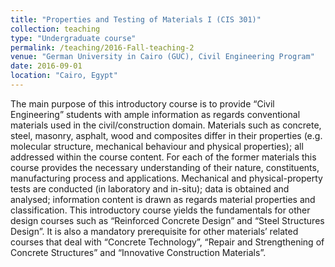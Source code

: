 ```yaml
---
title: "Properties and Testing of Materials I (CIS 301)"
collection: teaching
type: "Undergraduate course"
permalink: /teaching/2016-Fall-teaching-2
venue: "German University in Cairo (GUC), Civil Engineering Program"
date: 2016-09-01
location: "Cairo, Egypt"
---
```



The main purpose of this introductory course is to provide “Civil Engineering” students with ample information as regards conventional materials used in the civil/construction domain. Materials such as concrete, steel, masonry, asphalt, wood and composites differ in their properties (e.g. molecular structure, mechanical behaviour and physical properties); all addressed within the course content. For each of the former materials this course provides the necessary understanding of their nature, constituents, manufacturing process and applications. Mechanical and physical-property tests are conducted (in laboratory and in-situ); data is obtained and analysed; information content is drawn as regards material properties and classification. This introductory course yields the fundamentals for other design courses such as “Reinforced Concrete Design” and “Steel Structures Design”. It is also a mandatory prerequisite for other materials’ related courses that deal with “Concrete Technology”, “Repair and Strengthening of Concrete Structures” and “Innovative Construction Materials”.
